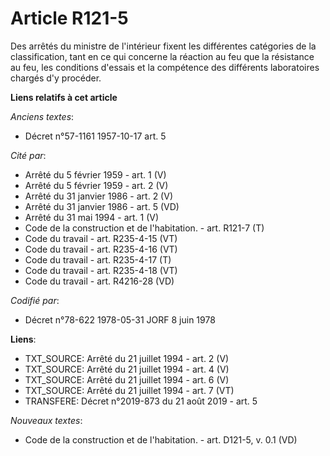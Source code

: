 # Article R121-5

Des arrêtés du ministre de l'intérieur fixent les différentes catégories de la classification, tant en ce qui concerne la
réaction au feu que la résistance au feu, les conditions d'essais et la compétence des différents laboratoires chargés d'y
procéder.

**Liens relatifs à cet article**

_Anciens textes_:

  - Décret n°57-1161 1957-10-17 art. 5

_Cité par_:

  - Arrêté du 5 février 1959 - art. 1 (V)
  - Arrêté du 5 février 1959 - art. 2 (V)
  - Arrêté du 31 janvier 1986 - art. 2 (V)
  - Arrêté du 31 janvier 1986 - art. 5 (VD)
  - Arrêté du 31 mai 1994 - art. 1 (V)
  - Code de la construction et de l'habitation. - art. R121-7 (T)
  - Code du travail - art. R235-4-15 (VT)
  - Code du travail - art. R235-4-16 (VT)
  - Code du travail - art. R235-4-17 (T)
  - Code du travail - art. R235-4-18 (VT)
  - Code du travail - art. R4216-28 (VD)

_Codifié par_:

  - Décret n°78-622 1978-05-31 JORF 8 juin 1978

**Liens**:

  - TXT_SOURCE: Arrêté du 21 juillet 1994 - art. 2 (V)
  - TXT_SOURCE: Arrêté du 21 juillet 1994 - art. 4 (V)
  - TXT_SOURCE: Arrêté du 21 juillet 1994 - art. 6 (V)
  - TXT_SOURCE: Arrêté du 21 juillet 1994 - art. 7 (VT)
  - TRANSFERE: Décret n°2019-873 du 21 août 2019 - art. 5

_Nouveaux textes_:

  - Code de la construction et de l'habitation. - art. D121-5, v. 0.1 (VD)
